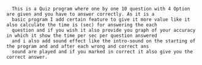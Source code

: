       This is a Quiz program where one by one 10 question with 4 Option are given and you have to answer correctly. As it is a 
      basic program I add certain feature to give it more value like it also calculate the time is (sec) for answering the each 
      question and if you wish it also provide you graph of your accuracy in which it show the time per sec per question answered
      and i also add sound effect like the intro-sound on the starting of the program and and after each wrong and correct ans
      sound are played and if you marked in correct it also give you the correct answer.
